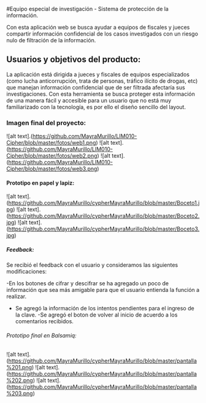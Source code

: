 #Equipo especial de investigación - Sistema de protección de la información.

Con esta aplicación web se busca ayudar a equipos de fiscales y jueces compartir información confidencial de los casos investigados con un riesgo nulo de filtración de la información.

## Usuarios y objetivos del producto:
La aplicación está dirigida a jueces y fiscales de equipos especializados (como lucha anticorrupción, trata de personas, tráfico ilícito de drogas, etc) que manejan información confidencial que de ser filtrada afectaría sus investigaciones.
Con esta herramienta se busca proteger esta información de una manera fácil y accesible para un usuario que no está muy familiarizado con la tecnología, es por ello el diseño sencillo del layout.

### Imagen final del proyecto:

![alt text].(https://github.com/MayraMurillo/LIM010-Cipher/blob/master/fotos/web1.png) 
![alt text].(https://github.com/MayraMurillo/LIM010-Cipher/blob/master/fotos/web2.png)
![alt text].(https://github.com/MayraMurillo/LIM010-Cipher/blob/master/fotos/web3.png)

#### Prototipo en papel y lapiz:

 ![alt text].(<https://github.com/MayraMurillo/cypherMayraMurillo/blob/master/Boceto1.jpg>)
 ![alt text].(<https://github.com/MayraMurillo/cypherMayraMurillo/blob/master/Boceto2.jpg>)
 ![alt text].(<https://github.com/MayraMurillo/cypherMayraMurillo/blob/master/Boceto3.jpg>)


##### Feedback:
Se recibió el feedback con el usuario y consideramos las siguientes modificaciones:

-En los botones de cifrar y descifrar se ha agregado un poco de información que sea más amigable para que el usuario entienda la función a realizar.
- Se agregó la información de los intentos pendientes para el ingreso de la clave.
-Se agregó el boton de volver al inicio de acuerdo a los comentarios recibidos.

###### Prototipo final en Balsamiq:
  
![alt text].(<https://github.com/MayraMurillo/cypherMayraMurillo/blob/master/pantalla%201.png>)
![alt text].(<https://github.com/MayraMurillo/cypherMayraMurillo/blob/master/pantalla%202.png>)
![alt text].(<https://github.com/MayraMurillo/cypherMayraMurillo/blob/master/pantalla%203.png>)
